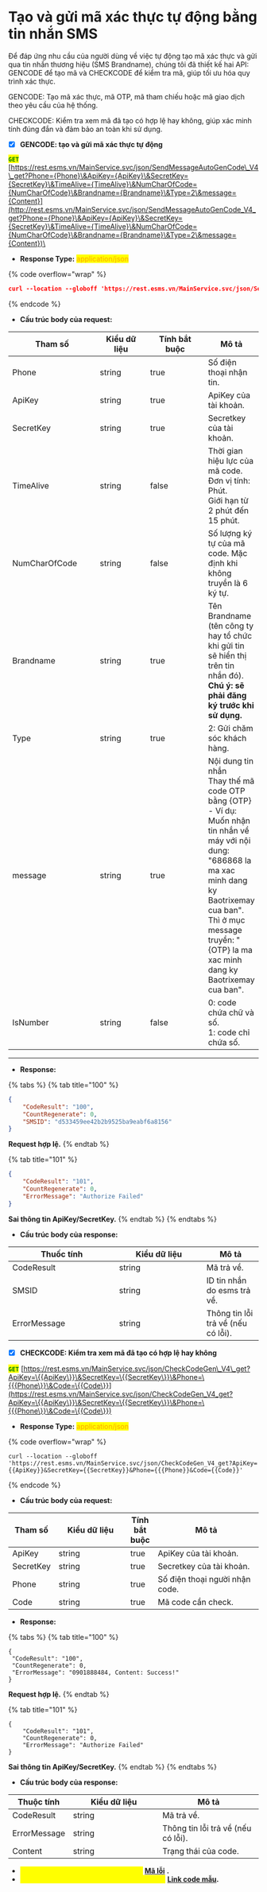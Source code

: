 # Tạo và gửi mã xác thực tự động bằng tin nhắn SMS

Để đáp ứng nhu cầu của người dùng về việc tự động tạo mã xác thực và gửi qua tin nhắn thương hiệu (SMS Brandname), chúng tôi đã thiết kế hai API: GENCODE để tạo mã và CHECKCODE để kiểm tra mã, giúp tối ưu hóa quy trình xác thực.

GENCODE: Tạo mã xác thực, mã OTP, mã tham chiếu hoặc mã giao dịch theo yêu cầu của hệ thống.

CHECKCODE: Kiểm tra xem mã đã tạo có hợp lệ hay không, giúp xác minh tính đúng đắn và đảm bảo an toàn khi sử dụng.



* [x] **GENCODE: tạo và gửi mã xác thực tự động**

<mark style="color:green;">**`GET`**</mark> [https://rest.esms.vn/MainService.svc/json/SendMessageAutoGenCode\_V4\_get?Phone={Phone}\&ApiKey={ApiKey}\&SecretKey={SecretKey}\&TimeAlive={TimeAlive}\&NumCharOfCode={NumCharOfCode}\&Brandname={Brandname}\&Type=2\&message={Content}](http://rest.esms.vn/MainService.svc/json/SendMessageAutoGenCode_V4_get?Phone={Phone}\&ApiKey={ApiKey}\&SecretKey={SecretKey}\&TimeAlive={TimeAlive}\&NumCharOfCode={NumCharOfCode}\&Brandname={Brandname}\&Type=2\&message={Content})\


* **Response Type:** <mark style="color:orange;">application/json</mark>

{% code overflow="wrap" %}
```json
curl --location --globoff 'https://rest.esms.vn/MainService.svc/json/SendMessageAutoGenCode_V4_get?Phone={{Phone}}&ApiKey={{ApiKey}}&SecretKey={{SecretKey}}&TimeAlive={{TimeAlive}}&NumCharOfCode={{NumCharOfCode}}&Brandname={{Brandname}}&Type=2&message={{Content}}&IsNumber={{IsNumber}}'
```
{% endcode %}

* **Cấu trúc body của request:**

<table><thead><tr><th width="183">Tham số</th><th width="117">Kiểu dữ liệu </th><th width="147" data-type="checkbox">Tính bắt buộc</th><th>Mô tả</th></tr></thead><tbody><tr><td>Phone</td><td>string</td><td>true</td><td>Số điện thoại nhận tin.</td></tr><tr><td>ApiKey</td><td>string</td><td>true</td><td>ApiKey của tài khoản.</td></tr><tr><td>SecretKey</td><td>string</td><td>true</td><td>Secretkey của tài khoản.</td></tr><tr><td>TimeAlive</td><td>string</td><td>false</td><td>Thời gian hiệu lực của mã code. <br>Đơn vị tính: Phút. <br>Giới hạn từ 2 phút đến 15 phút.</td></tr><tr><td>NumCharOfCode</td><td>string</td><td>false</td><td>Số lượng ký tự của mã code. Mặc định khi không truyền là 6 ký tự.</td></tr><tr><td>Brandname</td><td>string</td><td>true</td><td>Tên Brandname (tên công ty hay tổ chức khi gửi tin sẽ hiển thị trên tin nhắn đó). <br><strong>Chú ý: sẽ phải đăng ký trước khi sử dụng.</strong></td></tr><tr><td>Type</td><td>string</td><td>true</td><td>2: Gửi chăm sóc khách hàng.</td></tr><tr><td>message</td><td>string</td><td>true</td><td>Nội dung tin nhắn<br>Thay thế mã code OTP bằng {OTP}<br>- Ví dụ: <br>Muốn nhận tin nhắn về máy với nội dung:<br>"686868 la ma xac minh dang ky Baotrixemay cua ban". Thì ở mục message truyền: "{OTP} la ma xac minh dang ky Baotrixemay cua ban".</td></tr><tr><td>IsNumber</td><td>string</td><td>false</td><td>0: code chứa chữ và số.<br>1: code chỉ chứa số.</td></tr></tbody></table>

***

* **Response:**&#x20;

{% tabs %}
{% tab title="100" %}
```json
{
    "CodeResult": "100",
    "CountRegenerate": 0,
    "SMSID": "d533459ee42b2b9525ba9eabf6a8156"
}
```

**Request hợp lệ.**
{% endtab %}

{% tab title="101" %}
```json
{
    "CodeResult": "101",
    "CountRegenerate": 0,
    "ErrorMessage": "Authorize Failed"
}
```

**Sai thông tin ApiKey/SecretKey.**
{% endtab %}
{% endtabs %}

* **Cấu trúc body của response:**

<table><thead><tr><th width="199">Thuốc tính </th><th width="160">Kiểu dữ liệu </th><th>Mô tả</th></tr></thead><tbody><tr><td>CodeResult</td><td>string</td><td>Mã trả về.</td></tr><tr><td>SMSID</td><td>string</td><td>ID tin nhắn do esms trả về.</td></tr><tr><td>ErrorMessage</td><td>string</td><td>Thông tin lỗi trả về (nếu có lỗi).</td></tr></tbody></table>

* [x] **CHECKCODE: Kiểm tra xem mã đã tạo có hợp lệ hay không**

<mark style="color:green;">**`GET`**</mark> [https://rest.esms.vn/MainService.svc/json/CheckCodeGen\_V4\_get?ApiKey=\{{ApiKey\}}\&SecretKey=\{{SecretKey\}}\&Phone=\{{{Phone\}}\&Code=\{{Code\}}](https://rest.esms.vn/MainService.svc/json/CheckCodeGen_V4_get?ApiKey=\{{ApiKey\}}\&SecretKey=\{{SecretKey\}}\&Phone=\{{{Phone\}}\&Code=\{{Code\}})

* **Response Type:** <mark style="color:orange;">application/json</mark>

{% code overflow="wrap" %}
```
curl --location --globoff 'https://rest.esms.vn/MainService.svc/json/CheckCodeGen_V4_get?ApiKey={{ApiKey}}&SecretKey={{SecretKey}}&Phone={{{Phone}}&Code={{Code}}'
```
{% endcode %}

* **Cấu trúc body của request:**

<table><thead><tr><th>Tham số</th><th width="187">Kiểu dữ liệu</th><th data-type="checkbox">Tính bắt buộc</th><th width="277">Mô tả</th></tr></thead><tbody><tr><td>ApiKey</td><td>string</td><td>true</td><td>ApiKey của tài khoản.</td></tr><tr><td>SecretKey</td><td>string</td><td>true</td><td>Secretkey của tài khoản.</td></tr><tr><td>Phone</td><td>string</td><td>true</td><td>Số điện thoại người nhận code.</td></tr><tr><td>Code</td><td>string</td><td>true</td><td>Mã code cần check.</td></tr></tbody></table>

* **Response:**

{% tabs %}
{% tab title="100" %}
```
{
 "CodeResult": "100",
 "CountRegenerate": 0,
 "ErrorMessage": "0901888484, Content: Success!"
}
```

**Request hợp lệ.**
{% endtab %}

{% tab title="101" %}
```
{
    "CodeResult": "101",
    "CountRegenerate": 0,
    "ErrorMessage": "Authorize Failed"
}
```

**Sai thông tin ApiKey/SecretKey.**
{% endtab %}
{% endtabs %}

* **Cấu trúc body của response:**

<table><thead><tr><th>Thuộc tính</th><th width="164">Kiểu dữ liệu</th><th>Mô tả</th></tr></thead><tbody><tr><td>CodeResult</td><td>string</td><td>Mã trả về.</td></tr><tr><td>ErrorMessage</td><td>string</td><td>Thông tin lỗi trả về (nếu có lỗi).</td></tr><tr><td>Content</td><td>string</td><td>Trạng thái của code.</td></tr></tbody></table>

* _<mark style="color:yellow;">**Thông tin chi tiết mã lỗi xem ở bảng:**</mark>_ [**Mã lỗi**](../bang-ma-loi.md) **.**
* _<mark style="color:yellow;">**Lấy code mẫu các ngôn ngữ trên Postman:**</mark>_ [**Link code mẫu**](https://samplefordevelopers.esms.vn/#a3a8616e-f2bc-4ad4-8f41-b5affda6c85d)**.**
